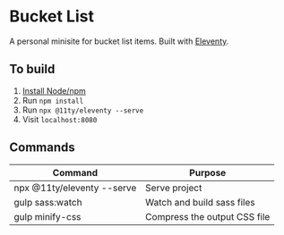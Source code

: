 # Bucket List

A personal minisite for bucket list items. Built with [Eleventy](https://www.11ty.dev/docs/).

## To build

1. [Install Node/npm](https://nodejs.org/)
2. Run `npm install`
3. Run `npx @11ty/eleventy --serve`
4. Visit `localhost:8080`

## Commands

| Command                    | Purpose                      |
| -------------------------- | ---------------------------- |
| npx @11ty/eleventy --serve | Serve project                |
| gulp sass:watch            | Watch and build sass files   |
| gulp minify-css            | Compress the output CSS file |